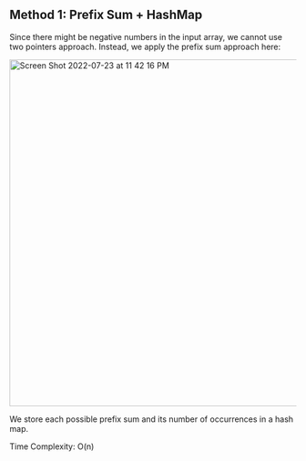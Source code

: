 ## Method 1: Prefix Sum + HashMap

Since there might be negative numbers in the input array, we cannot use two pointers approach. Instead, we apply the prefix sum approach here:

<img width="609" alt="Screen Shot 2022-07-23 at 11 42 16 PM" src="https://user-images.githubusercontent.com/106039830/180658103-6d15c331-1e60-45f4-8c76-a5c864f4b4d9.png">

We store each possible prefix sum and its number of occurrences in a hash map.

Time Complexity: O(n)
